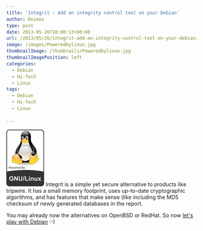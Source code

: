 ```yaml
---
title: 'Integrit : Add an integrity control tool on your Debian'
author: Deimos
type: post
date: 2013-05-26T10:00:13+00:00
url: /2013/05/26/integrit-add-an-integrity-control-tool-on-your-debian/
image: /images/Poweredbylinux.jpg
thumbnailImage: /thumbnails/Poweredbylinux.jpg
thumbnailImagePosition: left
categories:
  - Debian
  - Hi-Tech
  - Linux
tags:
  - Debian
  - Hi-Tech
  - Linux

---
```

![Poweredbylinux](/images/Poweredbylinux.jpg)
Integrit is a simple yet secure alternative to products like tripwire. It has a small memory footprint, uses up-to-date cryptographic algorithms, and has features that make sense (like including the MD5 checksum of newly generated databases in the report.

You may already now the alternatives on OpenBSD or RedHat. So now [let's play with Debian](http://wiki.deimos.fr/Integrit_:_Add_an_integrity_control_tool_on_your_Debian) :-)